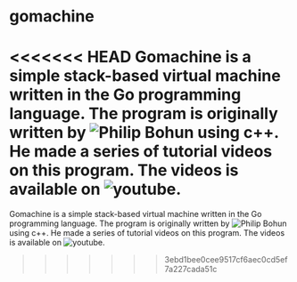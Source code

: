 # gomachine

<<<<<<< HEAD
Gomachine is a simple stack-based virtual machine written in the Go programming language. The program is originally written by ![Philip Bohun](https://github.com/pbohun) using c++. He made a series of tutorial videos on this program. The videos is available on ![youtube](https://www.youtube.com/watch?v=BNXP0w4Ppto&list=PLSiFUSQSRYAOFwfP-aMzXJlWKVyIuWfPU&index=4).
=======
Gomachine is a simple stack-based virtual machine written in the Go programming language. The program is originally written by ![Philip Bohun](https://github.com/pbohun) using c++. He made a series of tutorial videos on this program. The videos is available on ![youtube](https://youtu.be/BNXP0w4Ppto).
>>>>>>> 3ebd1bee0cee9517cf6aec0cd5ef7a227cada51c
